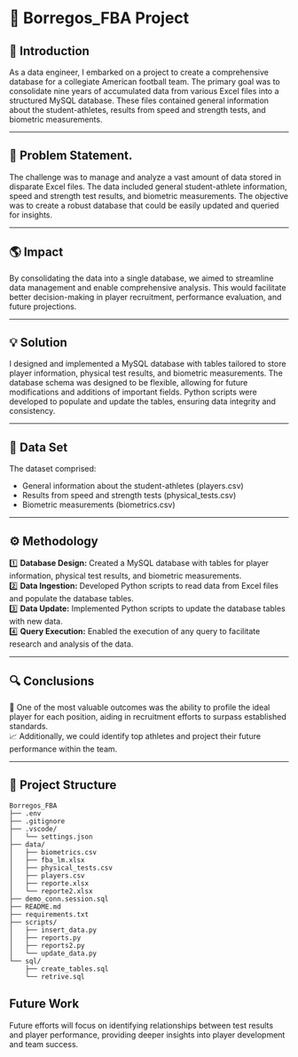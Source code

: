 # 🏈 Borregos_FBA Project

## 📌 Introduction

As a data engineer, I embarked on a project to create a comprehensive database for a collegiate American football team. The primary goal was to consolidate nine years of accumulated data from various Excel files into a structured MySQL database. These files contained general information about the student-athletes, results from speed and strength tests, and biometric measurements.

---

## 🚨 Problem Statement.

The challenge was to manage and analyze a vast amount of data stored in disparate Excel files. The data included general student-athlete information, speed and strength test results, and biometric measurements. The objective was to create a robust database that could be easily updated and queried for insights.

---

## 🌎 Impact

By consolidating the data into a single database, we aimed to streamline data management and enable comprehensive analysis. This would facilitate better decision-making in player recruitment, performance evaluation, and future projections.

---

## 💡 Solution

I designed and implemented a MySQL database with tables tailored to store player information, physical test results, and biometric measurements. The database schema was designed to be flexible, allowing for future modifications and additions of important fields. Python scripts were developed to populate and update the tables, ensuring data integrity and consistency.

---

## 📂 Data Set

The dataset comprised:
- General information about the student-athletes (players.csv)
- Results from speed and strength tests (physical_tests.csv)
- Biometric measurements (biometrics.csv)

---

## ⚙️ Methodology

1️⃣ **Database Design:** Created a MySQL database with tables for player information, physical test results, and biometric measurements.  
2️⃣ **Data Ingestion:** Developed Python scripts to read data from Excel files and populate the database tables.  
3️⃣ **Data Update:** Implemented Python scripts to update the database tables with new data.  
4️⃣ **Query Execution:** Enabled the execution of any query to facilitate research and analysis of the data.  

---

## 🔍 Conclusions

🚀 One of the most valuable outcomes was the ability to profile the ideal player for each position, aiding in recruitment efforts to surpass established standards.  
📈 Additionally, we could identify top athletes and project their future performance within the team.  

---

## 📂 Project Structure
```
Borregos_FBA
├── .env
├── .gitignore
├── .vscode/
│   └── settings.json
├── data/
│   ├── biometrics.csv
│   ├── fba_lm.xlsx
│   ├── physical_tests.csv
│   ├── players.csv
│   ├── reporte.xlsx
│   └── reporte2.xlsx
├── demo_conn.session.sql
├── README.md
├── requirements.txt
├── scripts/
│   ├── insert_data.py
│   ├── reports.py
│   ├── reports2.py
│   └── update_data.py
└── sql/
    ├── create_tables.sql
    └── retrive.sql
```


## Future Work
Future efforts will focus on identifying relationships between test results and player performance, providing deeper insights into player development and team success.